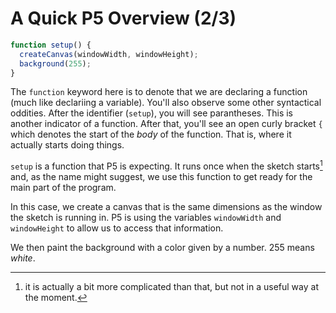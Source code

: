 # A Quick P5 Overview (2/3)
```javascript
function setup() {
  createCanvas(windowWidth, windowHeight);
  background(255);
}
```
The `function` keyword here is to denote that we are declaring a function (much like declariing a variable). You'll also observe some other syntactical oddities. After the identifier (`setup`), you will see parantheses. This is another indicator of a function. After that, you'll see an open curly bracket `{` which denotes the start of the _body_ of the function. That is, where it actually starts doing things. 

`setup` is a function that P5 is expecting. It runs once when the sketch starts[^1] and, as the name might suggest, we use this function to get ready for the main part of the program. 

In this case, we create a canvas that is the same dimensions as the window the sketch is running in. P5 is using the variables `windowWidth` and `windowHeight` to allow us to access that information. 

We then paint the background with a color given by a number. 255 means _white_. 

[^1]: it is actually a bit more complicated than that, but not in a useful way at the moment. 